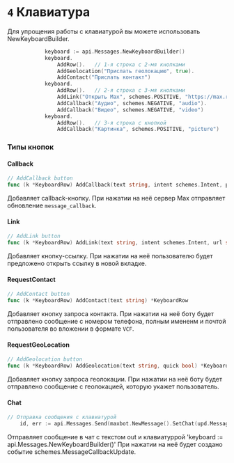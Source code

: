 # `4` Клавиатура
Для упрощения работы с клавиатурой вы можете использовать NewKeyboardBuilder.

```go
			keyboard := api.Messages.NewKeyboardBuilder()
			keyboard.
				AddRow().   // 1-я строка с 2-мя кнопками
 				AddGeolocation("Прислать геолокацию", true).
				AddContact("Прислать контакт")
			keyboard.
				AddRow().   // 2-я строка с 3-мя кнопками
				AddLink("Открыть Max", schemes.POSITIVE, "https://max.ru").
				AddCallback("Аудио", schemes.NEGATIVE, "audio").
				AddCallback("Видео", schemes.NEGATIVE, "video")
			keyboard.
				AddRow().   // 3-я строка с кнопкой
				AddCallback("Картинка", schemes.POSITIVE, "picture")
```
### Типы кнопок

#### Callback
```go
// AddCallback button
func (k *KeyboardRow) AddCallback(text string, intent schemes.Intent, payload string) *KeyboardRow 
```
Добавляет callback-кнопку. При нажатии на неё сервер Max отправляет обновление `message_callback`.

#### Link
```go
// AddLink button
func (k *KeyboardRow) AddLink(text string, intent schemes.Intent, url string) *KeyboardRow 
```
Добавляет кнопку-ссылку. При нажатии на неё пользователю будет предложено открыть ссылку в новой вкладке.

#### RequestContact
```go
// AddContact button
func (k *KeyboardRow) AddContact(text string) *KeyboardRow 
```
Добавляет кнопку запроса контакта. При нажатии на неё боту будет отправлено сообщение с номером телефона, полным имененм и почтой пользователя во вложении в формате `VCF`.

#### RequestGeoLocation
```go
// AddGeolocation button
func (k *KeyboardRow) AddGeolocation(text string, quick bool) *KeyboardRow 
```
Добавляет кнопку запроса геолокации. При нажатии на неё боту будет отправлено сообщение с геолокацией, которую укажет пользователь.

#### Chat
```go
// Отправка сообщения с клавиатурой
	id, err := api.Messages.Send(maxbot.NewMessage().SetChat(upd.Message.Recipient.ChatId).AddKeyboard(keyboard).SetText(out))
```
Отправляет сообщение в чат с текстом out и  клавиатуррой 'keyboard := api.Messages.NewKeyboardBuilder()' При нажатии на неё будет создано событие schemes.MessageCallbackUpdate.
